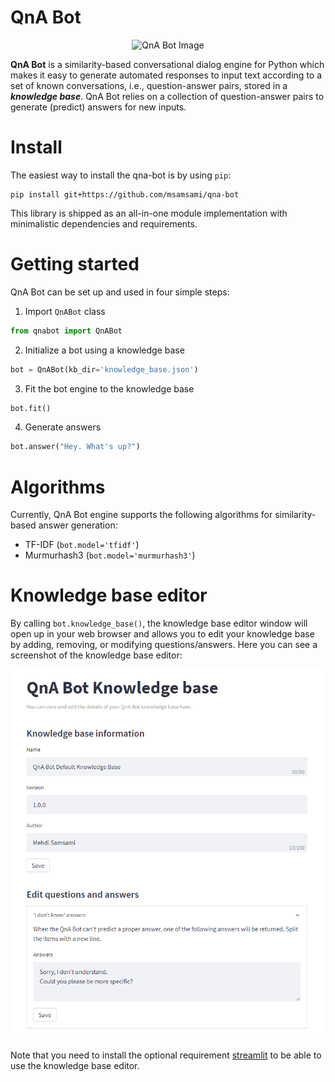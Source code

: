 # QnA Bot

<div style="text-align:center">
<img src="https://icon-library.com/images/chatbot-icon/chatbot-icon-8.jpg"
     alt="QnA Bot Image" />
</div>

**QnA Bot** is a similarity-based conversational dialog engine for Python which makes it easy
to generate automated responses to input text according to a set of known conversations, i.e.,
question-answer pairs, stored in a ***knowledge base***. QnA Bot relies on a collection
of question-answer pairs to generate (predict) answers for new inputs.

# Install

The easiest way to install the qna-bot is by using `pip`:
```shell
pip install git+https://github.com/msamsami/qna-bot
```
This library is shipped as an all-in-one module implementation with minimalistic
dependencies and requirements.

# Getting started

QnA Bot can be set up and used in four simple steps:
1. Import `QnABot` class

```python
from qnabot import QnABot
```

2. Initialize a bot using a knowledge base
```python
bot = QnABot(kb_dir='knowledge_base.json')
```

3. Fit the bot engine to the knowledge base
```python
bot.fit()
```

4. Generate answers
```python
bot.answer("Hey. What's up?")
```

# Algorithms

Currently, QnA Bot engine supports the following algorithms for similarity-based answer generation:
- TF-IDF (`bot.model='tfidf'`)
- Murmurhash3 (`bot.model='murmurhash3'`)


# Knowledge base editor

By calling `bot.knowledge_base()`, the knowledge base editor window will open up in your web browser
and allows you to edit your knowledge base by adding, removing, or modifying questions/answers.
Here you can see a screenshot of the knowledge base editor:

<div style="text-align:center">
<img src="knowledge_base_screenshot.png"
     alt="QnA Bot Knowledge Base Editor" />
</div>

Note that you need to install the optional requirement [streamlit](https://streamlit.io/)
to be able to use the knowledge base editor.